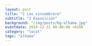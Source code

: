 ```yaml
---
layout: post
title: "2 Las sinsombrero"
subtitle: "2 Exposición"
background: "/img/posts/bg-alhama.jpg"
eventdate: 2019-12-31 08:00:00 +0100
category: "local"
tags: "alhama"
---
```

